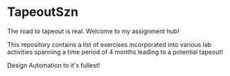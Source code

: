 # TapeoutSzn
The road to tapeout is real. Welcome to my assignment hub!

This repository contains a list of exercises incorporated into various lab activities spanning a time period of 4 months leading to a potential tapeout! 

Design Automation to it's fullest!
